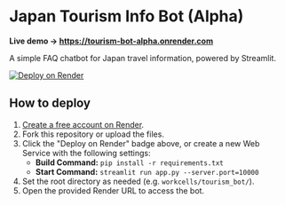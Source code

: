 # Japan Tourism Info Bot (Alpha)

**Live demo → <https://tourism-bot-alpha.onrender.com>**

A simple FAQ chatbot for Japan travel information, powered by Streamlit.

[![Deploy on Render](https://render.com/images/deploy-to-render-button.svg)](https://render.com/deploy)

## How to deploy

1. [Create a free account on Render](https://render.com).
2. Fork this repository or upload the files.
3. Click the "Deploy on Render" badge above, or create a new Web Service with the following settings:
    - **Build Command:** `pip install -r requirements.txt`
    - **Start Command:** `streamlit run app.py --server.port=10000`
4. Set the root directory as needed (e.g. `workcells/tourism_bot/`).
5. Open the provided Render URL to access the bot.
